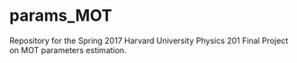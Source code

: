 # params_MOT
Repository for the Spring 2017 Harvard University Physics 201 Final Project on MOT parameters estimation.
